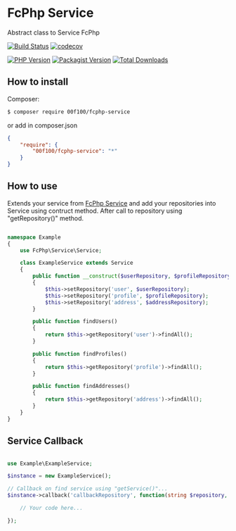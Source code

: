 # FcPhp Service

Abstract class to Service FcPhp

[![Build Status](https://travis-ci.org/00F100/fcphp-service.svg?branch=master)](https://travis-ci.org/00F100/fcphp-service) [![codecov](https://codecov.io/gh/00F100/fcphp-service/branch/master/graph/badge.svg)](https://codecov.io/gh/00F100/fcphp-service)

[![PHP Version](https://img.shields.io/packagist/php-v/00f100/fcphp-service.svg)](https://packagist.org/packages/00F100/fcphp-service) [![Packagist Version](https://img.shields.io/packagist/v/00f100/fcphp-service.svg)](https://packagist.org/packages/00F100/fcphp-service) [![Total Downloads](https://poser.pugx.org/00F100/fcphp-service/downloads)](https://packagist.org/packages/00F100/fcphp-service)

## How to install

Composer:
```sh
$ composer require 00f100/fcphp-service
```

or add in composer.json
```json
{
    "require": {
        "00f100/fcphp-service": "*"
    }
}
```

## How to use

Extends your service from [FcPhp Service](https://github.com/00F100/fcphp-service) and add your repositories into Service using contruct method. After call to repository using "getRepository()" method.

```php

namespace Example
{
    use FcPhp\Service\Service;

    class ExampleService extends Service
    {
        public function __construct($userRepository, $profileRepository, $addressRepository)
        {
            $this->setRepository('user', $userRepository);
            $this->setRepository('profile', $profileRepository);
            $this->setRepository('address', $addressRepository);
        }

        public function findUsers()
        {
            return $this->getRepository('user')->findAll();
        }

        public function findProfiles()
        {
            return $this->getRepository('profile')->findAll();
        }

        public function findAddresses()
        {
            return $this->getRepository('address')->findAll();
        }
    }
}

```

## Service Callback

```php

use Example\ExampleService;

$instance = new ExampleService();

// Callback on find service using "getService()"...
$instance->callback('callbackRepository', function(string $repository, $instance) {

    // Your code here...

});

```